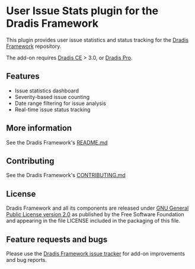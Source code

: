 # User Issue Stats plugin for the Dradis Framework

This plugin provides user issue statistics and status tracking for the [Dradis Framework](https://github.com/dradis/dradisframework) repository.

The add-on requires [Dradis CE](https://dradis.com/ce/) > 3.0, or [Dradis Pro](https://dradis.com/).

## Features

- Issue statistics dashboard
- Severity-based issue counting
- Date range filtering for issue analysis
- Real-time issue status tracking

## More information

See the Dradis Framework's [README.md](https://github.com/dradis/dradis-ce/blob/develop/README.md)

## Contributing

See the Dradis Framework's [CONTRIBUTING.md](https://github.com/dradis/dradis-ce/blob/develop/CONTRIBUTING.md)

## License

Dradis Framework and all its components are released under [GNU General Public License version 2.0](http://www.gnu.org/licenses/old-licenses/gpl-2.0.html) as published by the Free Software Foundation and appearing in the file LICENSE included in the packaging of this file.

## Feature requests and bugs

Please use the [Dradis Framework issue tracker](https://github.com/dradis/dradis-ce/issues) for add-on improvements and bug reports.
